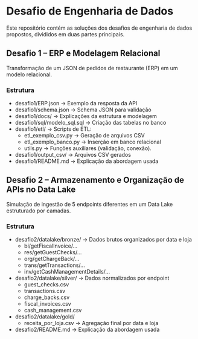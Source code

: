 # Desafio de Engenharia de Dados

Este repositório contém as soluções dos desafios de engenharia de dados propostos, divididos em duas partes principais.

## Desafio 1 – ERP e Modelagem Relacional

Transformação de um JSON de pedidos de restaurante (ERP) em um modelo relacional.

### Estrutura
- desafio1/ERP.json → Exemplo da resposta da API
- desafio1/schema.json → Schema JSON para validação
- desafio1/docs/ → Explicações da estrutura e modelagem
- desafio1/sql/modelo_sql.sql → Criação das tabelas no banco
- desafio1/etl/ → Scripts de ETL:
  - etl_exemplo_csv.py → Geração de arquivos CSV
  - etl_exemplo_banco.py → Inserção em banco relacional
  - utils.py → Funções auxiliares (validação, conexão).
- desafio1/output_csv/ → Arquivos CSV gerados
- desafio1/README.md → Explicação da abordagem usada

## Desafio 2 – Armazenamento e Organização de APIs no Data Lake

Simulação de ingestão de 5 endpoints diferentes em um Data Lake estruturado por camadas.

### Estrutura
- desafio2/datalake/bronze/ → Dados brutos organizados por data e loja
  - bi/getFiscalInvoice/...
  - res/getGuestChecks/...
  - org/getChargeBack/...
  - trans/getTransactions/...
  - inv/getCashManagementDetails/...
- desafio2/datalake/silver/ → Dados normalizados por endpoint
  - guest_checks.csv
  - transactions.csv
  - charge_backs.csv
  - fiscal_invoices.csv
  - cash_management.csv
- desafio2/datalake/gold/
  - receita_por_loja.csv → Agregação final por data e loja
- desafio2/README.md → Explicação da abordagem usada
